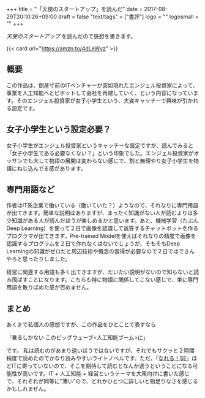 +++
title = "「天使のスタートアップ」を読んだ"
date = 2017-08-29T20:10:26+09:00
draft = false
"text/tags" = ["書評"]
logo = ""
logosmall = ""
+++

_天使のスタートアップ_ を読んだので感想を書きます。

{{< card url="https://amzn.to/4dLeWvz" >}}

## 概要

この作品は、倒産寸前のITベンチャーが突如現れたエンジェル投資家によって、事業を人工知能へとピボットして会社を再建していく、という内容になっています。そのエンジェル投資家が女子小学生という、大変キャッチーで興味が引かれる設定です。

## 女子小学生という設定必要？

女子小学生がエンジェル投資家というキャッチーな設定ですが、読んでみると「女子小学生である必要なくない？」という印象でした。エンジェル投資家がオッサンでも大して物語の展開は変わらない感じで、割と無理やり女子小学生を物語にねじ込んでる感があります。

## 専門用語など

作者はIT系企業で働いている（働いていた？）ようなので、それなりに専門用語が出てきます。簡単な説明はありますが、まったく知識がない人が読むよりは多少知識がある人が読んだほうが楽しめるかと思います。あと、機械学習（たぶんDeep Learning）を使って２日で画像を認識して返答するチャットボットを作るプログラマが出てきます。Pre-trained Modelを使えばそれなりの精度で画像を認識するプログラムを２日で作れなくはないでしょうが、そもそもDeep Learningの知識がゼロだと周辺技術や概念の習得が必要なので２日ではできんやろと思ったりしました。

経営に関連する用語も多く出てきますが、だいたい説明がないので知らないと読み飛ばすことになります。こちらも特に物語に関係してこない感じで、単に専門用語を散りばめた感が否めません。

## まとめ

あくまで私個人の感想ですが、この作品をひとことで表すなら

「乗るしかない このビッグウェーブ<人工知能ブーム>に」

です。
私は読むのがあまり速いほうではないですが、それでもサクッと２時間程度で読めたのでかなり読みやすいライトノベルです。ただ、「[なれる！SE](http://nareru-se.dengeki.com/)」ほどITに寄っていないので、そこを期待して読むとなんか違うということになる可能性が高いです。IT + 人工知能 + 経営というテーマを大衆向けに書いた感じで、それぞれが同等に"薄い"ので、どれかひとつに詳しいと物足りなさを感じるかもしれません。
